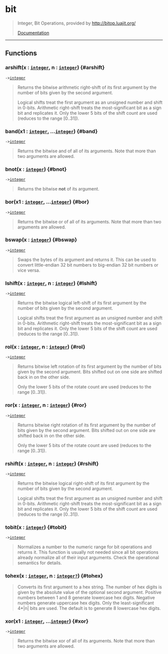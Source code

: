 # bit  
> Integer, Bit Operations, provided by <http://bitop.luajit.org/>
> 
>  [Documentation](http://bitop.luajit.org/api.html)  

<!-- toc -->
  

---  
## Functions
### arshift(x : [`integer`](../../API/builtins/integer.md), n : [`integer`](../../API/builtins/integer.md)) {#arshift}
`->`[`integer`](../../API/builtins/integer.md)  

> Returns the bitwise arithmetic right-shift of its first argument by the
> number of bits given by the second argument.
> 
> Logical shifts treat the first argument as an unsigned number and shift in
> 0-bits. Arithmetic right-shift treats the most-significant bit as a sign bit
> and replicates it. Only the lower 5 bits of the shift count are used (reduces
> to the range [0..31]).
### band(x1 : [`integer`](../../API/builtins/integer.md), ...[`integer`](../../API/builtins/integer.md)) {#band}
`->`[`integer`](../../API/builtins/integer.md)  

> Returns the bitwise and of all of its arguments. Note that more than two
> arguments are allowed.
### bnot(x : [`integer`](../../API/builtins/integer.md)) {#bnot}
`->`[`integer`](../../API/builtins/integer.md)  

> Returns the bitwise **not** of its argument.
### bor(x1 : [`integer`](../../API/builtins/integer.md), ...[`integer`](../../API/builtins/integer.md)) {#bor}
`->`[`integer`](../../API/builtins/integer.md)  

> Returns the bitwise or of all of its arguments. Note that more than two
> arguments are allowed.
### bswap(x : [`integer`](../../API/builtins/integer.md)) {#bswap}
`->`[`integer`](../../API/builtins/integer.md)  

> Swaps the bytes of its argument and returns it. This can be used to convert
> little-endian 32 bit numbers to big-endian 32 bit numbers or vice versa.
### lshift(x : [`integer`](../../API/builtins/integer.md), n : [`integer`](../../API/builtins/integer.md)) {#lshift}
`->`[`integer`](../../API/builtins/integer.md)  

> Returns the bitwise logical left-shift of its first argument by the number of
> bits given by the second argument.
> 
> Logical shifts treat the first argument as an unsigned number and shift in
> 0-bits. Arithmetic right-shift treats the most-significant bit as a sign bit
> and replicates it. Only the lower 5 bits of the shift count are used (reduces
> to the range [0..31]).
### rol(x : [`integer`](../../API/builtins/integer.md), n : [`integer`](../../API/builtins/integer.md)) {#rol}
`->`[`integer`](../../API/builtins/integer.md)  

> Returns bitwise left rotation of its first argument by the number of bits
> given by the second argument. Bits shifted out on one side are shifted back
> in on the other side.
> 
> Only the lower 5 bits of the rotate count are used (reduces to the range
> [0..31]).
### ror(x : [`integer`](../../API/builtins/integer.md), n : [`integer`](../../API/builtins/integer.md)) {#ror}
`->`[`integer`](../../API/builtins/integer.md)  

> Returns bitwise right rotation of its first argument by the number of bits
> given by the second argument. Bits shifted out on one side are shifted back
> in on the other side.
> 
> Only the lower 5 bits of the rotate count are used (reduces to the range
> [0..31]).
### rshift(x : [`integer`](../../API/builtins/integer.md), n : [`integer`](../../API/builtins/integer.md)) {#rshift}
`->`[`integer`](../../API/builtins/integer.md)  

> Returns the bitwise logical right-shift of its first argument by the number of
> bits given by the second argument.
> 
> Logical shifts treat the first argument as an unsigned number and shift in
> 0-bits. Arithmetic right-shift treats the most-significant bit as a sign bit
> and replicates it. Only the lower 5 bits of the shift count are used (reduces
> to the range [0..31]).
### tobit(x : [`integer`](../../API/builtins/integer.md)) {#tobit}
`->`[`integer`](../../API/builtins/integer.md)  

> Normalizes a number to the numeric range for bit operations and returns it.
> This function is usually not needed since all bit operations already normalize
> all of their input arguments. Check the operational semantics for details.
### tohex(x : [`integer`](../../API/builtins/integer.md), n : [`integer`](../../API/builtins/integer.md)[`?`](../../API/builtins/nil.md)) {#tohex}
> Converts its first argument to a hex string. The number of hex digits is
> given by the absolute value of the optional second argument. Positive numbers
> between 1 and 8 generate lowercase hex digits. Negative numbers generate
> uppercase hex digits. Only the least-significant 4*|n| bits are used. The
> default is to generate 8 lowercase hex digits.
### xor(x1 : [`integer`](../../API/builtins/integer.md), ...[`integer`](../../API/builtins/integer.md)) {#xor}
`->`[`integer`](../../API/builtins/integer.md)  

> Returns the bitwise xor of all of its arguments. Note that more than two
> arguments are allowed.  

